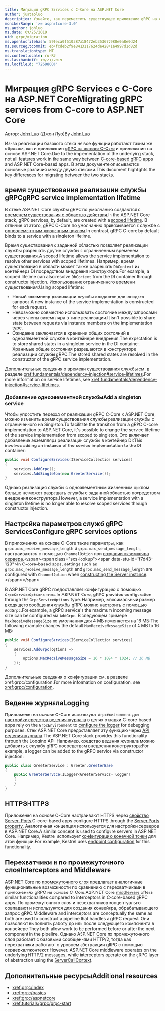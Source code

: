 ```yaml
---
title: Миграция gRPC Services с C-Core на ASP.NET Core
author: juntaoluo
description: Узнайте, как переместить существующее приложение gRPC на основе C-Core для выполнения на вершине стека ASP.NET Core.
monikerRange: '>= aspnetcore-3.0'
ms.author: johluo
ms.date: 09/25/2019
uid: grpc/migration
ms.openlocfilehash: 596eca0f510387a18472eb353672980e0a8e0d24
ms.sourcegitcommit: eb4fcdeb2f9e8413117624de42841a4997d1d82d
ms.translationtype: MT
ms.contentlocale: ru-RU
ms.lasthandoff: 10/21/2019
ms.locfileid: "72698000"
---
```

# <a name="migrating-grpc-services-from-c-core-to-aspnet-core"></a><span data-ttu-id="f7d43-103">Миграция gRPC Services с C-Core на ASP.NET Core</span><span class="sxs-lookup"><span data-stu-id="f7d43-103">Migrating gRPC services from C-core to ASP.NET Core</span></span>

<span data-ttu-id="f7d43-104">Автор: [John Luo](https://github.com/juntaoluo) (Джон Луо)</span><span class="sxs-lookup"><span data-stu-id="f7d43-104">By [John Luo](https://github.com/juntaoluo)</span></span>

<span data-ttu-id="f7d43-105">Из-за реализации базового стека не все функции работают таким же образом, как и приложения [gRPC на основе C-Core](https://grpc.io/blog/grpc-stacks) и приложения на основе ASP.NET Core.</span><span class="sxs-lookup"><span data-stu-id="f7d43-105">Due to the implementation of the underlying stack, not all features work in the same way between [C-core-based gRPC](https://grpc.io/blog/grpc-stacks) apps and ASP.NET Core-based apps.</span></span> <span data-ttu-id="f7d43-106">В этом документе описываются основные различия между двумя стеками.</span><span class="sxs-lookup"><span data-stu-id="f7d43-106">This document highlights the key differences for migrating between the two stacks.</span></span>

## <a name="grpc-service-implementation-lifetime"></a><span data-ttu-id="f7d43-107">время существования реализации службы gRPC</span><span class="sxs-lookup"><span data-stu-id="f7d43-107">gRPC service implementation lifetime</span></span>

<span data-ttu-id="f7d43-108">В стеке ASP.NET Core службы gRPC по умолчанию создаются с [временем существования с областью действия](xref:fundamentals/dependency-injection#service-lifetimes).</span><span class="sxs-lookup"><span data-stu-id="f7d43-108">In the ASP.NET Core stack, gRPC services, by default, are created with a [scoped lifetime](xref:fundamentals/dependency-injection#service-lifetimes).</span></span> <span data-ttu-id="f7d43-109">В отличие от этого, gRPC C-Core по умолчанию привязывается к службе с [одноэлементным жизненным циклом](xref:fundamentals/dependency-injection#service-lifetimes).</span><span class="sxs-lookup"><span data-stu-id="f7d43-109">In contrast, gRPC C-core by default binds to a service with a [singleton lifetime](xref:fundamentals/dependency-injection#service-lifetimes).</span></span>

<span data-ttu-id="f7d43-110">Время существования с заданной областью позволяет реализации службы разрешать другие службы с ограниченным временем существования.</span><span class="sxs-lookup"><span data-stu-id="f7d43-110">A scoped lifetime allows the service implementation to resolve other services with scoped lifetimes.</span></span> <span data-ttu-id="f7d43-111">Например, время существования в области может также разрешать `DbContext` из контейнера DI посредством внедрения конструктора.</span><span class="sxs-lookup"><span data-stu-id="f7d43-111">For example, a scoped lifetime can also resolve `DbContext` from the DI container through constructor injection.</span></span> <span data-ttu-id="f7d43-112">Использование ограниченного времени существования:</span><span class="sxs-lookup"><span data-stu-id="f7d43-112">Using scoped lifetime:</span></span>

* <span data-ttu-id="f7d43-113">Новый экземпляр реализации службы создается для каждого запроса.</span><span class="sxs-lookup"><span data-stu-id="f7d43-113">A new instance of the service implementation is constructed for each request.</span></span>
* <span data-ttu-id="f7d43-114">Невозможно совместно использовать состояние между запросами через члены экземпляра в типе реализации.</span><span class="sxs-lookup"><span data-stu-id="f7d43-114">It isn't possible to share state between requests via instance members on the implementation type.</span></span>
* <span data-ttu-id="f7d43-115">Ожидание заключается в хранении общих состояний в одноэлементной службе в контейнере внедрения.</span><span class="sxs-lookup"><span data-stu-id="f7d43-115">The expectation is to store shared states in a singleton service in the DI container.</span></span> <span data-ttu-id="f7d43-116">Хранимые общие состояния разрешаются в конструкторе реализации службы gRPC.</span><span class="sxs-lookup"><span data-stu-id="f7d43-116">The stored shared states are resolved in the constructor of the gRPC service implementation.</span></span>

<span data-ttu-id="f7d43-117">Дополнительные сведения о времени существования службы см. в разделе <xref:fundamentals/dependency-injection#service-lifetimes>.</span><span class="sxs-lookup"><span data-stu-id="f7d43-117">For more information on service lifetimes, see <xref:fundamentals/dependency-injection#service-lifetimes>.</span></span>

### <a name="add-a-singleton-service"></a><span data-ttu-id="f7d43-118">Добавление одноэлементной службы</span><span class="sxs-lookup"><span data-stu-id="f7d43-118">Add a singleton service</span></span>

<span data-ttu-id="f7d43-119">Чтобы упростить переход от реализации gRPC C-Core к ASP.NET Core, можно изменить время существования службы реализации службы с ограниченного на Singleton.</span><span class="sxs-lookup"><span data-stu-id="f7d43-119">To facilitate the transition from a gRPC C-core implementation to ASP.NET Core, it's possible to change the service lifetime of the service implementation from scoped to singleton.</span></span> <span data-ttu-id="f7d43-120">Это включает добавление экземпляра реализации службы в контейнер DI:</span><span class="sxs-lookup"><span data-stu-id="f7d43-120">This involves adding an instance of the service implementation to the DI container:</span></span>

```csharp
public void ConfigureServices(IServiceCollection services)
{
    services.AddGrpc();
    services.AddSingleton(new GreeterService());
}
```

<span data-ttu-id="f7d43-121">Однако реализация службы с одноэлементным жизненным циклом больше не может разрешать службы с заданной областью посредством внедрения конструктора.</span><span class="sxs-lookup"><span data-stu-id="f7d43-121">However, a service implementation with a singleton lifetime is no longer able to resolve scoped services through constructor injection.</span></span>

## <a name="configure-grpc-services-options"></a><span data-ttu-id="f7d43-122">Настройка параметров служб gRPC Services</span><span class="sxs-lookup"><span data-stu-id="f7d43-122">Configure gRPC services options</span></span>

<span data-ttu-id="f7d43-123">В приложениях на основе C-Core такие параметры, как `grpc.max_receive_message_length` и `grpc.max_send_message_length`, настраиваются с помощью `ChannelOption` при [создании экземпляра сервера](https://grpc.io/grpc/csharp/api/Grpc.Core.Server.html#Grpc_Core_Server__ctor_System_Collections_Generic_IEnumerable_Grpc_Core_ChannelOption__).</span><span class="sxs-lookup"><span data-stu-id="f7d43-123">In C-core-based apps, settings such as `grpc.max_receive_message_length` and `grpc.max_send_message_length` are configured with `ChannelOption` when [constructing the Server instance](https://grpc.io/grpc/csharp/api/Grpc.Core.Server.html#Grpc_Core_Server__ctor_System_Collections_Generic_IEnumerable_Grpc_Core_ChannelOption__).</span></span>

<span data-ttu-id="f7d43-124">В ASP.NET Core gRPC предоставляет конфигурацию с помощью `GrpcServiceOptions` типа.</span><span class="sxs-lookup"><span data-stu-id="f7d43-124">In ASP.NET Core, gRPC provides configuration through the `GrpcServiceOptions` type.</span></span> <span data-ttu-id="f7d43-125">Например, максимальный размер входящего сообщения службы gRPC можно настроить с помощью `AddGrpc`.</span><span class="sxs-lookup"><span data-stu-id="f7d43-125">For example, a gRPC service's the maximum incoming message size can be configured via `AddGrpc`.</span></span> <span data-ttu-id="f7d43-126">В следующем примере `MaxReceiveMessageSize` по умолчанию для 4 МБ изменяется на 16 МБ:</span><span class="sxs-lookup"><span data-stu-id="f7d43-126">The following example changes the default `MaxReceiveMessageSize` of 4 MB to 16 MB:</span></span>

```csharp
public void ConfigureServices(IServiceCollection services)
{
    services.AddGrpc(options =>
    {
        options.MaxReceiveMessageSize = 16 * 1024 * 1024; // 16 MB
    });
}
```

<span data-ttu-id="f7d43-127">Дополнительные сведения о конфигурации см. в разделе <xref:grpc/configuration>.</span><span class="sxs-lookup"><span data-stu-id="f7d43-127">For more information on configuration, see <xref:grpc/configuration>.</span></span>

## <a name="logging"></a><span data-ttu-id="f7d43-128">Ведение журнала</span><span class="sxs-lookup"><span data-stu-id="f7d43-128">Logging</span></span>

<span data-ttu-id="f7d43-129">Приложения на основе C-Core используют `GrpcEnvironment` для [настройки средства ведения журнала](https://grpc.io/grpc/csharp/api/Grpc.Core.GrpcEnvironment.html?q=size#Grpc_Core_GrpcEnvironment_SetLogger_Grpc_Core_Logging_ILogger_) в целях отладки.</span><span class="sxs-lookup"><span data-stu-id="f7d43-129">C-core-based apps rely on the `GrpcEnvironment` to [configure the logger](https://grpc.io/grpc/csharp/api/Grpc.Core.GrpcEnvironment.html?q=size#Grpc_Core_GrpcEnvironment_SetLogger_Grpc_Core_Logging_ILogger_) for debugging purposes.</span></span> <span data-ttu-id="f7d43-130">Стек ASP.NET Core предоставляет эту функцию через [API ведения журнала](xref:fundamentals/logging/index).</span><span class="sxs-lookup"><span data-stu-id="f7d43-130">The ASP.NET Core stack provides this functionality through the [Logging API](xref:fundamentals/logging/index).</span></span> <span data-ttu-id="f7d43-131">Например, средство ведения журнала можно добавить в службу gRPC посредством внедрения конструктора:</span><span class="sxs-lookup"><span data-stu-id="f7d43-131">For example, a logger can be added to the gRPC service via constructor injection:</span></span>

```csharp
public class GreeterService : Greeter.GreeterBase
{
    public GreeterService(ILogger<GreeterService> logger)
    {
    }
}
```

## <a name="https"></a><span data-ttu-id="f7d43-132">HTTPS</span><span class="sxs-lookup"><span data-stu-id="f7d43-132">HTTPS</span></span>

<span data-ttu-id="f7d43-133">Приложения на основе C-Core настраивают HTTPS через [свойство Server. Ports](https://grpc.io/grpc/csharp/api/Grpc.Core.Server.html#Grpc_Core_Server_Ports).</span><span class="sxs-lookup"><span data-stu-id="f7d43-133">C-core-based apps configure HTTPS through the [Server.Ports property](https://grpc.io/grpc/csharp/api/Grpc.Core.Server.html#Grpc_Core_Server_Ports).</span></span> <span data-ttu-id="f7d43-134">Аналогичная концепция используется для настройки серверов в ASP.NET Core.</span><span class="sxs-lookup"><span data-stu-id="f7d43-134">A similar concept is used to configure servers in ASP.NET Core.</span></span> <span data-ttu-id="f7d43-135">Например, Kestrel использует [конфигурацию конечной точки](xref:fundamentals/servers/kestrel#endpoint-configuration) для этой функции.</span><span class="sxs-lookup"><span data-stu-id="f7d43-135">For example, Kestrel uses [endpoint configuration](xref:fundamentals/servers/kestrel#endpoint-configuration) for this functionality.</span></span>

## <a name="interceptors-and-middleware"></a><span data-ttu-id="f7d43-136">Перехватчики и по промежуточного слоя</span><span class="sxs-lookup"><span data-stu-id="f7d43-136">Interceptors and Middleware</span></span>

<span data-ttu-id="f7d43-137">ASP.NET Core по [промежуточного слоя](xref:fundamentals/middleware/index) предлагает аналогичные функциональные возможности по сравнению с перехватчиками в приложениях gRPC на основе C-Core.</span><span class="sxs-lookup"><span data-stu-id="f7d43-137">ASP.NET Core [middleware](xref:fundamentals/middleware/index) offers similar functionalities compared to interceptors in C-core-based gRPC apps.</span></span> <span data-ttu-id="f7d43-138">По промежуточного слоя и перехватчиков концептуально совпадают и используются для создания конвейера, обрабатывающего запрос gRPC.</span><span class="sxs-lookup"><span data-stu-id="f7d43-138">Middleware and interceptors are conceptually the same as both are used to construct a pipeline that handles a gRPC request.</span></span> <span data-ttu-id="f7d43-139">Они позволяют выполнять работу до или после следующего компонента в конвейере.</span><span class="sxs-lookup"><span data-stu-id="f7d43-139">They both allow work to be performed before or after the next component in the pipeline.</span></span> <span data-ttu-id="f7d43-140">Однако ASP.NET Core по промежуточного слоя работает с базовыми сообщениями HTTP/2, тогда как перехватчики работают с уровнем абстракции gRPC с помощью [серверкаллконтекст](https://grpc.io/grpc/csharp/api/Grpc.Core.ServerCallContext.html).</span><span class="sxs-lookup"><span data-stu-id="f7d43-140">However, ASP.NET Core middleware operates on the underlying HTTP/2 messages, while interceptors operate on the gRPC layer of abstraction using the [ServerCallContext](https://grpc.io/grpc/csharp/api/Grpc.Core.ServerCallContext.html).</span></span>

## <a name="additional-resources"></a><span data-ttu-id="f7d43-141">Дополнительные ресурсы</span><span class="sxs-lookup"><span data-stu-id="f7d43-141">Additional resources</span></span>

* <xref:grpc/index>
* <xref:grpc/basics>
* <xref:grpc/aspnetcore>
* <xref:tutorials/grpc/grpc-start>
